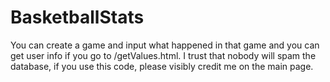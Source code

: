 # BasketballStats
You can create a game and input what happened in that game and you can get user info if you go to /getValues.html. I trust that nobody will spam the database, if you use this code, please visibly credit me on the main page.
